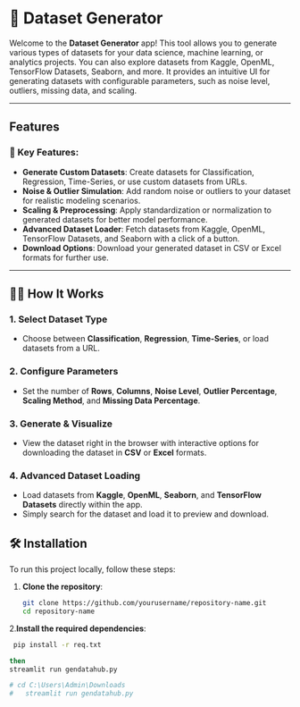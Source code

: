 # 🚀 Dataset Generator

Welcome to the **Dataset Generator** app! This tool allows you to generate various types of datasets for your data science, machine learning, or analytics projects. You can also explore datasets from Kaggle, OpenML, TensorFlow Datasets, Seaborn, and more. It provides an intuitive UI for generating datasets with configurable parameters, such as noise level, outliers, missing data, and scaling. 

---

## Features

### 🎯 Key Features:
- **Generate Custom Datasets**: Create datasets for Classification, Regression, Time-Series, or use custom datasets from URLs.
- **Noise & Outlier Simulation**: Add random noise or outliers to your dataset for realistic modeling scenarios.
- **Scaling & Preprocessing**: Apply standardization or normalization to generated datasets for better model performance.
- **Advanced Dataset Loader**: Fetch datasets from Kaggle, OpenML, TensorFlow Datasets, and Seaborn with a click of a button.
- **Download Options**: Download your generated dataset in CSV or Excel formats for further use.

---

## 🧑‍💻 How It Works

### 1. **Select Dataset Type**
   - Choose between **Classification**, **Regression**, **Time-Series**, or load datasets from a URL.

### 2. **Configure Parameters**
   - Set the number of **Rows**, **Columns**, **Noise Level**, **Outlier Percentage**, **Scaling Method**, and **Missing Data Percentage**.

### 3. **Generate & Visualize**
   - View the dataset right in the browser with interactive options for downloading the dataset in **CSV** or **Excel** formats.

### 4. **Advanced Dataset Loading**
   - Load datasets from **Kaggle**, **OpenML**, **Seaborn**, and **TensorFlow Datasets** directly within the app.
   - Simply search for the dataset and load it to preview and download.


## 🛠️ Installation

To run this project locally, follow these steps:

1. **Clone the repository**:
   ```bash
   git clone https://github.com/yourusername/repository-name.git
   cd repository-name
2.**Install the required dependencies**:
   ```bash
    pip install -r req.txt

then
   streamlit run gendatahub.py

# cd C:\Users\Admin\Downloads
#   streamlit run gendatahub.py

